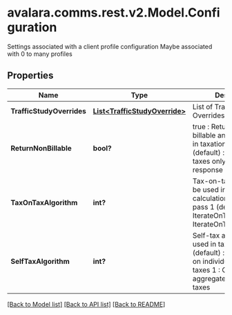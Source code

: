 # avalara.comms.rest.v2.Model.Configuration
Settings associated with a client profile configuration  Maybe associated with 0 to many profiles
## Properties

Name | Type | Description | Notes
------------ | ------------- | ------------- | -------------
**TrafficStudyOverrides** | [**List&lt;TrafficStudyOverride&gt;**](TrafficStudyOverride.md) | List of Traffic Study Overrides | [optional] 
**ReturnNonBillable** | **bool?** | true : Return both non-billable and billable taxes in taxation response  false (default) : Return billable taxes only in taxation response  Default: false | [optional] 
**TaxOnTaxAlgorithm** | **int?** | Tax-on-tax algorithm to be used in tax calculations  0 : Single pass  1 (default) : IterateOnTaxAmount  2 : IterateOnTaxableMeasure | [optional] 
**SelfTaxAlgorithm** | **int?** | Self-tax algorithm to be used in tax calculations  0 (default) : Calculate tax on individual self-taxing taxes  1 : Calculate tax on aggregate of self-taxing taxes | [optional] 

[[Back to Model list]](../README.md#documentation-for-models) [[Back to API list]](../README.md#documentation-for-api-endpoints) [[Back to README]](../README.md)

